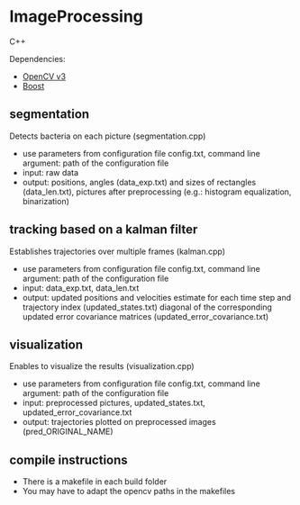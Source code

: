 # ImageProcessing


C++

Dependencies:
- [OpenCV v3](http://opencv.org)
- [Boost](http://www.boost.org/)


## segmentation
Detects bacteria on each picture (segmentation.cpp)
- use parameters from configuration file config.txt, command line argument: path of the configuration file
- input: raw data
- output: positions, angles (data_exp.txt) and sizes of rectangles (data_len.txt), pictures after preprocessing (e.g.: histogram equalization, binarization)

## tracking based on a kalman filter
Establishes trajectories over multiple frames (kalman.cpp)
- use parameters from configuration file config.txt, command line argument: path of the configuration file
- input: data_exp.txt, data_len.txt
- output:
updated positions and velocities estimate for each time step and trajectory index (updated_states.txt)
diagonal of the corresponding updated error covariance matrices (updated_error_covariance.txt)

## visualization
Enables to visualize the results (visualization.cpp)
- use parameters from configuration file config.txt, command line argument: path of the configuration file
- input: preprocessed pictures, updated_states.txt, updated_error_covariance.txt
- output: trajectories plotted on preprocessed images (pred_ORIGINAL_NAME)

## compile instructions
- There is a makefile in each build folder
- You may have to adapt the opencv paths in the makefiles

